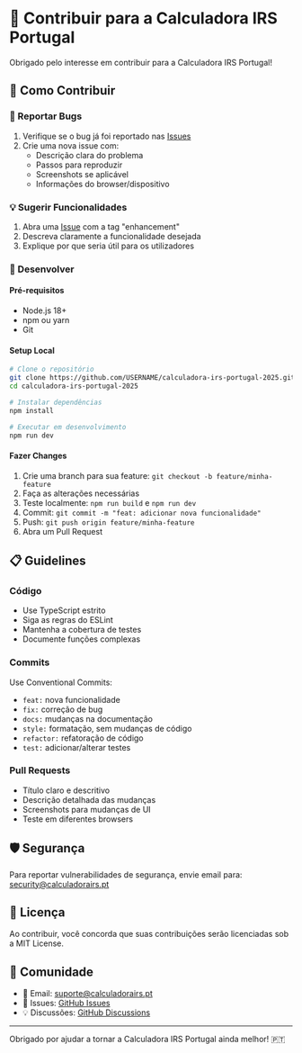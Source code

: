 # 🤝 Contribuir para a Calculadora IRS Portugal

Obrigado pelo interesse em contribuir para a Calculadora IRS Portugal! 

## 🚀 Como Contribuir

### 🐛 Reportar Bugs
1. Verifique se o bug já foi reportado nas [Issues](https://github.com/USERNAME/calculadora-irs-portugal-2025/issues)
2. Crie uma nova issue com:
   - Descrição clara do problema
   - Passos para reproduzir
   - Screenshots se aplicável
   - Informações do browser/dispositivo

### 💡 Sugerir Funcionalidades
1. Abra uma [Issue](https://github.com/USERNAME/calculadora-irs-portugal-2025/issues) com a tag "enhancement"
2. Descreva claramente a funcionalidade desejada
3. Explique por que seria útil para os utilizadores

### 🔧 Desenvolver

#### Pré-requisitos
- Node.js 18+ 
- npm ou yarn
- Git

#### Setup Local
```bash
# Clone o repositório
git clone https://github.com/USERNAME/calculadora-irs-portugal-2025.git
cd calculadora-irs-portugal-2025

# Instalar dependências
npm install

# Executar em desenvolvimento
npm run dev
```

#### Fazer Changes
1. Crie uma branch para sua feature: `git checkout -b feature/minha-feature`
2. Faça as alterações necessárias
3. Teste localmente: `npm run build` e `npm run dev`
4. Commit: `git commit -m "feat: adicionar nova funcionalidade"`
5. Push: `git push origin feature/minha-feature`
6. Abra um Pull Request

## 📋 Guidelines

### Código
- Use TypeScript estrito
- Siga as regras do ESLint
- Mantenha a cobertura de testes
- Documente funções complexas

### Commits
Use Conventional Commits:
- `feat:` nova funcionalidade
- `fix:` correção de bug
- `docs:` mudanças na documentação
- `style:` formatação, sem mudanças de código
- `refactor:` refatoração de código
- `test:` adicionar/alterar testes

### Pull Requests
- Título claro e descritivo
- Descrição detalhada das mudanças
- Screenshots para mudanças de UI
- Teste em diferentes browsers

## 🛡️ Segurança

Para reportar vulnerabilidades de segurança, envie email para: security@calculadorairs.pt

## 📝 Licença

Ao contribuir, você concorda que suas contribuições serão licenciadas sob a MIT License.

## 💬 Comunidade

- 📧 Email: suporte@calculadorairs.pt
- 🐛 Issues: [GitHub Issues](https://github.com/USERNAME/calculadora-irs-portugal-2025/issues)
- 💡 Discussões: [GitHub Discussions](https://github.com/USERNAME/calculadora-irs-portugal-2025/discussions)

---

Obrigado por ajudar a tornar a Calculadora IRS Portugal ainda melhor! 🇵🇹